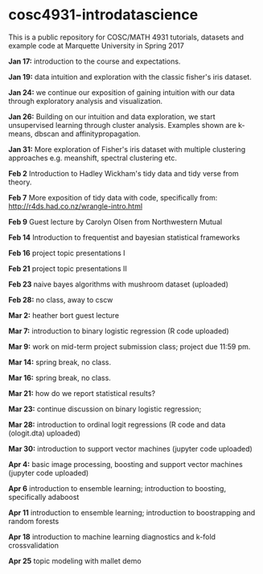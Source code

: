 # cosc4931-introdatascience
This is a public repository for COSC/MATH 4931 tutorials, datasets and example code at Marquette University in Spring 2017 

**Jan 17:** introduction to the course and expectations.

**Jan 19:** data intuition and exploration with the classic fisher's iris dataset.

**Jan 24:** we continue our exposition of gaining intuition with our data through exploratory analysis and visualization.

**Jan 26:** Building on our intuition and data exploration, we start unsupervised learning through cluster analysis. Examples shown are k-means, dbscan and affinitypropagation.

**Jan 31:** More exploration of Fisher's iris dataset with multiple clustering approaches e.g. meanshift, spectral clustering etc.

**Feb 2** Introduction to Hadley Wickham's tidy data and tidy verse from theory.

**Feb 7** More exposition of tidy data with code, specifically from: http://r4ds.had.co.nz/wrangle-intro.html

**Feb 9** Guest lecture by Carolyn Olsen from Northwestern Mutual

**Feb 14** Introduction to frequentist and bayesian statistical frameworks

**Feb 16** project topic presentations I

**Feb 21** project topic presentations II

**Feb 23** naive bayes algorithms with mushroom dataset (uploaded)

**Feb 28:** no class, away to cscw

**Mar 2:** heather bort guest lecture

**Mar 7:** introduction to binary logistic regression (R code uploaded)

**Mar 9:** work on mid-term project submission class; project due 11:59 pm.

**Mar 14:** spring break, no class.

**Mar 16:** spring break, no class.

**Mar 21:** how do we report statistical results? 

**Mar 23:** continue discussion on binary logistic regression;

**Mar 28:** introduction to ordinal logit regressions (R code and data (ologit.dta) uploaded)

**Mar 30:** introduction to support vector machines (jupyter code uploaded)

**Apr 4:** basic image processing, boosting and support vector machines (jupyter code uploaded)

**Apr 6** introduction to ensemble learning; introduction to boosting, specifically adaboost

**Apr 11** introduction to ensemble learning; introduction to boostrapping and random forests

**Apr 18** introduction to machine learning diagnostics and k-fold crossvalidation

**Apr 25** topic modeling with mallet demo
